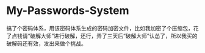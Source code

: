 # My-Passwords-System
搞了个密码体系，用该密码体系生成的密码加密文件，比如我加密了个压缩包，花了点钱请“破解大师”进行破解，还行，弄了三天后“破解大师”认怂了，所以我买的破解码还有效，发出来做个挑战。
